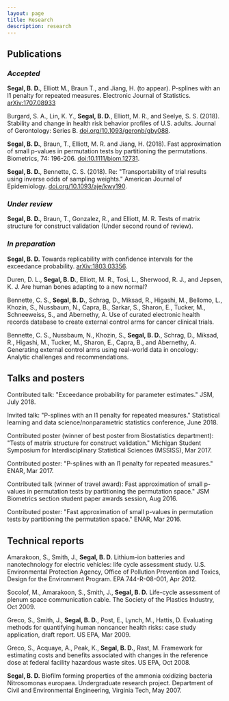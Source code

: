 ```yaml
---
layout: page
title: Research
description: research
---
```


## Publications

### *Accepted*
**Segal, B. D.**, Elliott M., Braun T., and Jiang, H. (to appear).  P-splines with an l1 penalty for repeated measures. Electronic Journal of Statistics. [arXiv:1707.08933](https://arxiv.org/abs/1707.08933)

Burgard, S. A., Lin, K. Y., **Segal, B. D.**, Elliott, M. R., and Seelye, S. S. (2018). Stability and change in health risk behavior profiles of U.S. adults. Journal of Gerontology: Series B. [doi.org/10.1093/geronb/gby088](https://doi.org/10.1093/geronb/gby088).

**Segal, B. D.**, Braun, T., Elliott, M. R. and Jiang, H. (2018). Fast approximation of small p-values in permutation tests by partitioning the permutations. Biometrics, 74: 196-206. [doi:10.1111/biom.12731](http://dx.doi.org/10.1111/biom.12731).

**Segal, B. D.**, Bennette, C. S. (2018). Re: "Transportability of trial results using inverse odds of sampling weights." American Journal of Epidemiology. [doi.org/10.1093/aje/kwy190](https://doi.org/10.1093/aje/kwy190).

### *Under review*

**Segal, B. D.**, Braun, T., Gonzalez, R., and Elliott, M. R. Tests of matrix structure for construct validation (Under second round of review).

### *In preparation*
**Segal, B. D.** Towards replicability with confidence intervals for the exceedance probability. [arXiv:1803.03356](https://arxiv.org/abs/1803.03356).

Duren, D. L., **Segal, B. D.**, Elliott, M. R., Tosi, L., Sherwood, R. J., and Jepsen, K. J. Are human bones adapting to a new normal?

Bennette, C. S., **Segal, B. D.**, Schrag, D., Miksad, R., Higashi, M., Bellomo, L., Khozin, S., Nussbaum, N., Capra, B., Sarkar, S., Sharon, E., Tucker, M., Schneeweiss, S., and Abernethy, A. Use of curated electronic health records database to create external control arms for cancer clinical trials.

Bennette, C. S., Nussbaum, N., Khozin, S., **Segal, B. D.**, Schrag, D., Miksad, R., Higashi, M., Tucker, M., Sharon, E., Capra, B., and Abernethy, A. Generating external control arms using real-world data in oncology: Analytic challenges and recommendations.

## Talks and posters

Contributed talk: "Exceedance probability for parameter estimates." JSM, July 2018.

Invited talk: "P-splines with an l1 penalty for repeated measures." Statistical learning and data science/nonparametric statistics conference, June 2018.

Contributed poster (winner of best poster from Biostatistics department): "Tests of matrix structure for construct validation." Michigan Student Symposium for Interdisciplinary Statistical Sciences (MSSISS), Mar 2017.

Contributed poster: "P-splines with an l1 penalty for repeated measures." ENAR, Mar 2017.

Contributed talk (winner of travel award): Fast approximation of small p-values in permutation tests by partitioning the permutation space." JSM Biometrics section student paper awards session, Aug 2016.

Contributed poster: "Fast approximation of small p-values in permutation tests by partitioning the permutation space." ENAR, Mar 2016.

## Technical reports

Amarakoon, S., Smith, J., **Segal, B. D.** Lithium-ion batteries and nanotechnology for electric vehicles: life cycle assessment study. U.S. Environmental Protection Agency, Office of Pollution Prevention and Toxics, Design for the Environment Program. EPA 744-R-08-001, Apr 2012.

Socolof, M., Amarakoon, S., Smith, J., **Segal, B. D.** Life-cycle assessment of plenum space communication cable. The Society of the Plastics Industry, Oct 2009.

Greco, S., Smith, J., **Segal, B. D.**, Post, E., Lynch, M., Hattis, D. Evaluating methods for quantifying human noncancer health risks: case study application, draft report. US EPA, Mar 2009.

Greco, S., Acquaye, A., Peak, K., **Segal, B. D.**, Rast, M. Framework for estimating costs and benefits associated with changes in the reference dose at federal facility hazardous waste sites. US EPA, Oct 2008.

**Segal, B. D.** Biofilm forming properties of the ammonia oxidizing bacteria Nitrosomonas europaea. Undergraduate research project. Department of Civil and Environmental Engineering, Virginia Tech, May 2007.
